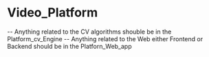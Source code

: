 # Video_Platform
-- Anything related to the CV algorithms shouble be in the Platform_cv_Engine
-- Anything related to the Web either Frontend or Backend should be in the Platforn_Web_app
